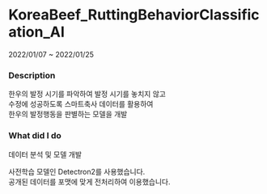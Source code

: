 # KoreaBeef_RuttingBehaviorClassification_AI

2022/01/07 ~ 2022/01/25

### Description

한우의 발정 시기를 파악하여 발정 시기를 놓치지 않고 <br/>
수정에 성공하도록 스마트축사 데이터를 활용하여 <br/>
한우의 발정행동을 판별하는 모델을 개발

### What did I do

데이터 분석 및 모델 개발

사전학습 모델인 Detectron2를 사용했습니다. <br/>
공개된 데이터를 포맷에 맞게 전처리하여 이용했습니다.